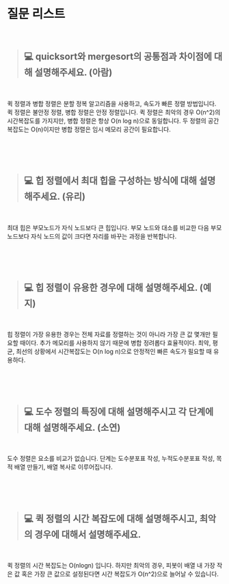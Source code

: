 # 질문 리스트

<br>

> ## 💻 quicksort와 mergesort의 공통점과 차이점에 대해 설명해주세요. (아람)
<br>

퀵 정렬과 병합 정렬은 분할 정복 알고리즘을 사용하고, 속도가 빠른 정렬 방법입니다.
퀵 정렬은 불안정 정렬, 병합 정렬은 안정 정렬입니다.
퀵 정렬은 최악의 경우 O(n^2)의 시간복잡도를 가지지만, 병합 정렬은 항상 O(n log n)으로 동일합니다.
두 정렬의 공간복잡도는 O(n)이지만 병합 정렬은 임시 메모리 공간이 필요합니다.

<br><br><br>

> ## 💻 힙 정렬에서 최대 힙을 구성하는 방식에 대해 설명해주세요. (유리)
<br>

최대 힙은 부모노드가 자식 노드보다 큰 힙입니다. 부모 노드와 대소를 비교한 다음 부모 노드보다 자식 노드의 값이 크다면 자리를 바꾸는 과정을 반복합니다.

<br><br><br>

> ## 💻 힙 정렬이 유용한 경우에 대해 설명해주세요. (예지)
<br>

힙 정렬이 가장 유용한 경우는 전체 자료를 정렬하는 것이 아니라 가장 큰 값 몇개만 필요할 때이다. 추가 메모리를 사용하지 않기 때문에 병합 정려롭다 효율적이다. 최악, 평균, 최선의 상황에서 시간복잡도는  O(n log n)으로 안정적인 빠른 속도가 필요할 때 유용하다.


<br><br><br>

> ## 💻 도수 정렬의 특징에 대해 설명해주시고 각 단계에 대해 설명해주세요. (소연)
<br>

도수 정렬은 요소를 비교가 없습니다.
단계는 도수분포표 작성, 누적도수분포표 작성, 목적 배열 만들기, 배열 복사로 이루어집니다.

<br><br><br>

> ## 💻 퀵 정렬의 시간 복잡도에 대해 설명해주시고, 최악의 경우에 대해서 설명해주세요.
<br>

퀵 정렬의 시간 복잡도는 O(nlogn) 입니다. 하지만 최악의 경우, 피봇이 배열 내 가장 작은 값 혹은 가장 큰 값으로 설정된다면 시간 복잡도가 O(n^2)으로 늘어날 수 있습니다.

<br><br><br>
